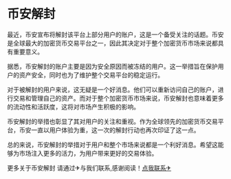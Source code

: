 # 币安解封

最近，币安宣布将解封该平台上部分用户的账户，这是一个备受关注的话题。币安是全球最大的加密货币交易平台之一，因此其决定对于整个加密货币市场来说都具有重要意义。

据悉，币安解封的账户主要是因为安全原因而被冻结的用户。这一举措旨在保护用户的资产安全，同时也为了维护整个交易平台的稳定运行。

对于被解封的用户来说，这无疑是一个好消息。他们可以重新访问自己的账户，进行交易和管理自己的资产。而对于整个加密货币市场来说，币安解封也意味着更多的流动性和活跃度，这将对市场产生积极的影响。

币安解封的举措也彰显了其对用户的关注和重视。作为全球领先的加密货币交易平台，币安一直以用户体验为重，这一次的解封行动也再次印证了这一点。

总的来说，币安解封的举措对于用户和整个市场来说都是一个利好消息。希望这能够为市场注入更多的活力，为用户带来更好的交易体验。

更多关于币安解封 请通过✈与我们联系,感谢阅读！[点我联系✈](https://ai.k02.cc)